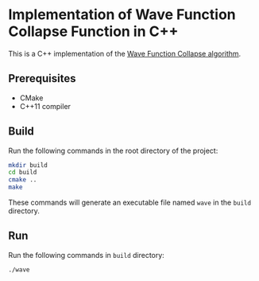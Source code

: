 # Implementation of Wave Function Collapse Function in C++

This is a C++ implementation of the [Wave Function Collapse algorithm](https://github.com/mxgmn/WaveFunctionCollapse).

## Prerequisites

- CMake
- C++11 compiler

## Build

Run the following commands in the root directory of the project:

```bash
mkdir build
cd build
cmake ..
make
```

These commands will generate an executable file named `wave` in the `build` directory.

## Run

Run the following commands in `build` directory:

```bash
./wave
```
